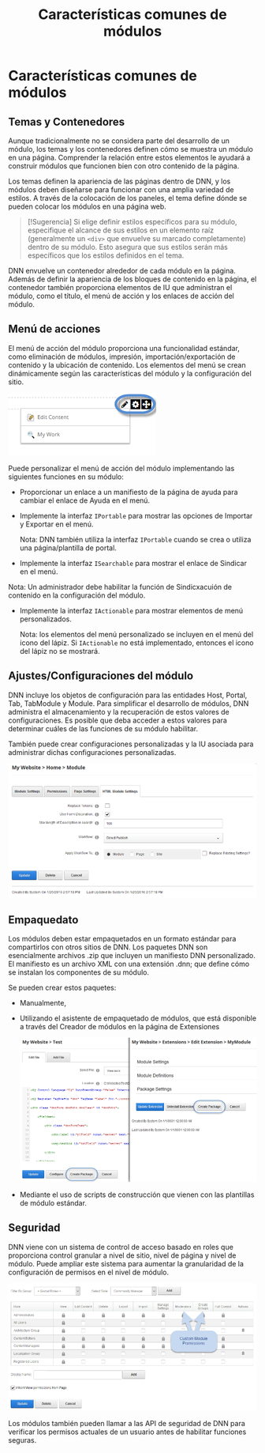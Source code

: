 ﻿---
uid: module-features
locale: es
title: Características comunes de módulos
dnnversion: 09.02.00
related-topics: dnn-manifest-schema,module-architecture,developers-creating-modules-overview,about-evs
links: ["[DNN Module APIs](https://www.dnnsoftware.com/dnn-api/)"]
---

# Características comunes de módulos

## Temas y Contenedores

Aunque tradicionalmente no se considera parte del desarrollo de un módulo, los temas y los contenedores definen cómo se muestra un módulo en una página. Comprender la relación entre estos elementos le ayudará a construir módulos que funcionen bien con otro contenido de la página.

Los temas definen la apariencia de las páginas dentro de DNN, y los módulos deben diseñarse para funcionar con una amplia variedad de estilos. A través de la colocación de los paneles, el tema define dónde se pueden colocar los módulos en una página web.

> [!Sugerencia] Si elige definir estilos específicos para su módulo, especifique el alcance de sus estilos en un elemento raíz (generalmente un `<div>` que envuelve su marcado completamente) dentro de su módulo. Esto asegura que sus estilos serán más específicos que los estilos definidos en el tema.

DNN envuelve un contenedor alrededor de cada módulo en la página. Además de definir la apariencia de los bloques de contenido en la página, el contenedor también proporciona elementos de IU que administran el módulo, como el título, el menú de acción y los enlaces de acción  del módulo.

## Menú de acciones

El menú de acción del módulo proporciona una funcionalidad estándar, como eliminación de módulos, impresión, importación/exportación de contenido y la ubicación de contenido. Los elementos del menú se crean dinámicamente según las características del módulo y la configuración del sitio.



![Menú de acciones](/images/scr-actionmenu-edit-icons.png)



Puede personalizar el menú de acción del módulo implementando las siguientes funciones en su módulo:

*   Proporcionar un enlace a un manifiesto de la página de ayuda para cambiar el enlace de Ayuda en el menú.

*   Implemente la interfaz `IPortable` para mostrar las opciones de Importar y Exportar en el menú.

    Nota: DNN también utiliza la interfaz `IPortable` cuando se crea o utiliza una página/plantilla de portal.

*   Implemente la interfaz `ISearchable` para mostrar el enlace de Sindicar en el menú.

   Nota: Un administrador debe habilitar la función de Sindicxacuión de contenido en la configuración del módulo.
   
*  Implemente la interfaz `IActionable` para mostrar elementos de menú personalizados.

    Nota: los elementos del menú personalizado se incluyen en el menú del icono del lápiz. Si `IActionable` no está implementado, entonces el icono del lápiz no se mostrará.


## Ajustes/Configuraciones del módulo

DNN incluye los objetos de configuración para las entidades Host, Portal, Tab, TabModule y Module. Para simplificar el desarrollo de módulos, DNN administra el almacenamiento y la recuperación de estos valores de configuraciones. Es posible que deba acceder a estos valores para determinar cuáles de las funciones de su módulo habilitar.

También puede crear configuraciones personalizadas y la IU asociada para administrar dichas configuraciones personalizadas.

![Ajustes del módulo](/images/scr-module-settings.png)



## Empaquedato

Los módulos deben estar empaquetados en un formato estándar para compartirlos con otros sitios de DNN. Los paquetes DNN son esencialmente archivos .zip que incluyen un manifiesto DNN personalizado. El manifiesto es un archivo XML con una extensión .dnn; que define cómo se instalan los componentes de su módulo.

Se pueden crear estos paquetes:

*   Manualmente,
*   Utilizando el asistente de empaquetado de módulos, que está disponible a través del Creador de módulos en la página de Extensiones

    ![Haga clic en Crear paquete para iniciar el asistente](/images/scr-module-package.png)


*   Mediante el uso de scripts de construcción que vienen con las plantillas de módulo estándar.

## Seguridad

DNN viene con un sistema de control de acceso basado en roles que proporciona control granular a nivel de sitio, nivel de página y nivel de módulo. Puede ampliar este sistema para aumentar la granularidad de la configuración de permisos en el nivel de módulo.

![Incluir permisos de módulos personalizados](/images/scr-module-permissions.png)

Los módulos también pueden llamar a las API de seguridad de DNN para verificar los permisos actuales de un usuario antes de habilitar funciones seguras.

